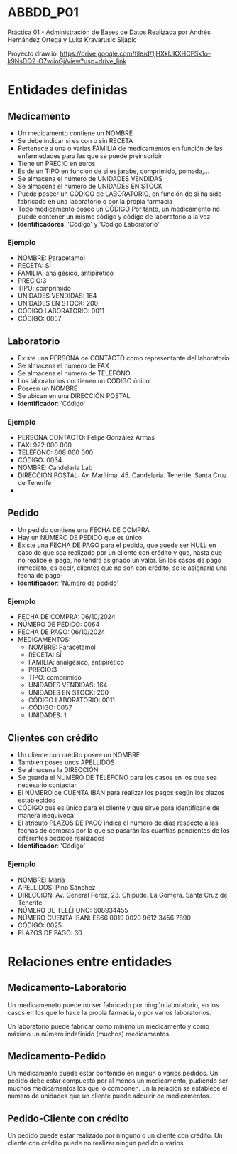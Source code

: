 # ABBDD_P01
Práctica 01 - Administración de Bases de Datos
Realizada por Andrés Hernández Ortega y Luka Kravarusic Sljapic

Proyecto draw.io: https://drive.google.com/file/d/1jHXklJKXHCFSk1o-k9NsDQ2-O7wiioGj/view?usp=drive_link

# Entidades definidas

## Medicamento
- Un medicamento contiene un NOMBRE
- Se debe indicar si es con o sin RECETA 
- Pertenece a una o varias FAMILIA de medicamentos en función de las enfermedades para las que se puede preinscribir
- Tiene un PRECIO en euros
- Es de un TIPO en función de si es jarabe, comprimido, pomada,...
- Se almacena el número de UNIDADES VENDIDAS
- Se almacena el número de UNIDADES EN STOCK
- Puede poseer un CÓDIGO de LABORATORIO, en función de si ha sido fabricado en una laboratorio o por la propia farmacia
- Todo medicamento posee un CÓDIGO
Por tanto, un medicamento no puede contener un mismo código y código de laboratorio a la vez.
- **Identificadores**: 'Código' y 'Código Laboratorio'

### Ejemplo
- NOMBRE: Paracetamol
- RECETA: SÍ
- FAMILIA: analgésico, antipirético
- PRECIO:3
- TIPO: comprimido
- UNIDADES VENDIDAS: 164
- UNIDADES EN STOCK: 200
- CÓDIGO LABORATORIO: 0011
- CÓDIGO: 0057

## Laboratorio
- Existe una PERSONA de CONTACTO como representante del laboratorio
- Se almacena el número de FAX
- Se almacena el número de TELÉFONO
- Los laboratorios contienen un CÓDIGO único 
- Poseen un NOMBRE 
- Se ubican en una DIRECCIÓN POSTAL
- **Identificador**: 'Código'

### Ejemplo
- PERSONA CONTACTO: Felipe González Armas
- FAX: 922 000 000
- TELÉFONO: 608 000 000
- CÓDIGO: 0034
- NOMBRE: Candelaria Lab
- DIRECCIÓN POSTAL: Av. Marítima, 45. Candelaria. Tenerife. Santa Cruz de Tenerife
- 
  
## Pedido
- Un pedido contiene una FECHA DE COMPRA
- Hay un NÚMERO DE PEDIDO que es único
- Existe una FECHA DE PAGO para el pedido, que puede ser NULL en caso de que sea realizado por un cliente con crédito y que, hasta que no realice el pago, no tendrá asignado un valor. En los casos de pago inmediato, es decir, clientes que no son con crédito, se le asignaría una fecha de pago-
- **Identificador**:  'Número de pedido'
  
### Ejemplo
- FECHA DE COMPRA: 06/10/2024
- NÚMERO DE PEDIDO: 0064
- FECHA DE PAGO: 06/10/2024
- MEDICAMENTOS:
	- NOMBRE: Paracetamol
	- RECETA: SÍ
	- FAMILIA: analgésico, antipirético
	- PRECIO:3
	- TIPO: comprimido
	- UNIDADES VENDIDAS: 164
	- UNIDADES EN STOCK: 200
	- CÓDIGO LABORATORIO: 0011
	- CÓDIGO: 0057
	- UNIDADES: 1
	

## Clientes con crédito
- Un cliente con crédito posee un NOMBRE
- También posee unos APELLIDOS
- Se almacena la DIRECCIÓN 
- Se guarda el NÚMERO DE TELÉFONO para los casos en los que sea necesario contactar 
- El NÚMERO de CUENTA IBAN para realizar los pagos según los plazos establecidos
- CÓDIGO que es único para el cliente y que sirve para identificarle de manera inequívoca
- El atributo PLAZOS DE PAGO indica el número de días respecto a las fechas de compras por la que se pasarán las cuantías pendientes de los diferentes pedidos realizados 
- **Identificador**: 'Código'

### Ejemplo
- NOMBRE: María
- APELLIDOS: Pino Sánchez
- DIRECCIÓN: Av. General Pérez, 23. Chipude. La Gomera. Santa Cruz de Tenerife
- NÚMERO DE TELÉFONO: 608934455
- NÚMERO CUENTA IBAN: ES66 0019 0020 9612 3456 7890
- CÓDIGO: 0025
- PLAZOS DE PAGO: 30

# Relaciones entre entidades

## Medicamento-Laboratorio
Un medicameneto puede no ser fabricado por ningún laboratorio, en los casos en los que lo hace la propia farmacia, o por varios laboratorios. 

Un laboratorio puede fabricar como mínimo un medicamento y como máximo un número indefinido (muchos) medicamentos. 

## Medicamento-Pedido
Un medicamento puede estar contenido en ningún o varios pedidos.
Un pedido debe estar compuesto por al menos un medicamento, pudiendo ser muchos medicamentos los que lo componen. En la relación se establece el número de unidades que un cliente puede adquirir de medicamentos.


## Pedido-Cliente con crédito
Un pedido puede estar realizado por ninguno o un cliente con crédito.
Un cliente con crédito puede no realizar ningún pedido o varios.


